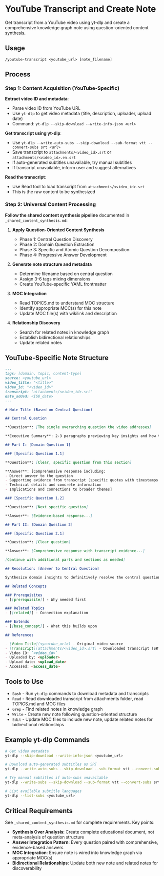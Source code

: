 # YouTube Transcript and Create Note

Get transcript from a YouTube video using yt-dlp and create a comprehensive knowledge graph note using question-oriented content synthesis.

## Usage

`/youtube-transcript <youtube_url> [note_filename]`

## Process

### Step 1: Content Acquisition (YouTube-Specific)

**Extract video ID and metadata**:
- Parse video ID from YouTube URL
- Use `yt-dlp` to get video metadata (title, description, uploader, upload date)
- Command: `yt-dlp --skip-download --write-info-json <url>`

**Get transcript using yt-dlp**:
- Use `yt-dlp --write-auto-subs --skip-download --sub-format vtt --convert-subs srt <url>`
- Save transcript to `attachments/<video_id>.srt` or `attachments/<video_id>.en.srt`
- If auto-generated subtitles unavailable, try manual subtitles
- If transcript unavailable, inform user and suggest alternatives

**Read the transcript**:
- Use Read tool to load transcript from `attachments/<video_id>.srt`
- This is the raw content to be synthesized

### Step 2: Universal Content Processing

**Follow the shared content synthesis pipeline** documented in `_shared_content_synthesis.md`:

1. **Apply Question-Oriented Content Synthesis**
   - Phase 1: Central Question Discovery
   - Phase 2: Domain Question Extraction
   - Phase 3: Specific and Atomic Question Decomposition
   - Phase 4: Progressive Answer Development

2. **Generate note structure and metadata**
   - Determine filename based on central question
   - Assign 3-6 tags mixing dimensions
   - Create YouTube-specific YAML frontmatter

3. **MOC Integration**
   - Read TOPICS.md to understand MOC structure
   - Identify appropriate MOC(s) for this note
   - Update MOC file(s) with wikilink and description

4. **Relationship Discovery**
   - Search for related notes in knowledge graph
   - Establish bidirectional relationships
   - Update related notes

## YouTube-Specific Note Structure

```markdown
---
tags: [domain, topic, content-type]
source: <youtube_url>
video_title: "<title>"
video_id: "<video_id>"
transcript: "attachments/<video_id>.srt"
date_added: <ISO_date>
---

# Note Title (Based on Central Question)

## Central Question

**Question**: [The single overarching question the video addresses]

**Executive Summary**: 2-3 paragraphs previewing key insights and how the video resolves the central question.

## Part I: [Domain Question 1]

### [Specific Question 1.1]

**Question**: [Clear, specific question from this section]

**Answer**: [Comprehensive response including:
- Direct answer to the question
- Supporting evidence from transcript (specific quotes with timestamps if available)
- Technical details and concrete information
- Implications and connections to broader themes]

### [Specific Question 1.2]

**Question**: [Next specific question]

**Answer**: [Evidence-based response...]

## Part II: [Domain Question 2]

### [Specific Question 2.1]

**Question**: [Clear question]

**Answer**: [Comprehensive response with transcript evidence...]

[Continue with additional parts and sections as needed]

## Resolution: [Answer to Central Question]

Synthesize domain insights to definitively resolve the central question posed at the beginning.

## Related Concepts

### Prerequisites
- [[prerequisite]] - Why needed first

### Related Topics
- [[related]] - Connection explanation

### Extends
- [[base_concept]] - What this builds upon

## References

- [Video Title](<youtube_url>) - Original video source
- [Transcript](attachments/<video_id>.srt) - Downloaded transcript (SRT format)
- Video ID: `<video_id>`
- Uploaded by: <uploader>
- Upload date: <upload_date>
- Accessed: <access_date>
```

## Tools to Use

- `Bash` - Run `yt-dlp` commands to download metadata and transcripts
- `Read` - Read downloaded transcript from attachments folder, read TOPICS.md and MOC files
- `Grep` - Find related notes in knowledge graph
- `Write` - Create new note following question-oriented structure
- `Edit` - Update MOC files to include new note, update related notes for bidirectional relationships

## Example yt-dlp Commands

```bash
# Get video metadata
yt-dlp --skip-download --write-info-json <youtube_url>

# Download auto-generated subtitles as SRT
yt-dlp --write-auto-subs --skip-download --sub-format vtt --convert-subs srt -o "attachments/%(id)s" <youtube_url>

# Try manual subtitles if auto-subs unavailable
yt-dlp --write-subs --skip-download --sub-format vtt --convert-subs srt -o "attachments/%(id)s" <youtube_url>

# List available subtitle languages
yt-dlp --list-subs <youtube_url>
```

## Critical Requirements

See `_shared_content_synthesis.md` for complete requirements. Key points:

- **Synthesis Over Analysis**: Create complete educational document, not meta-analysis of question structure
- **Answer Integration Pattern**: Every question paired with comprehensive, evidence-based answers
- **MOC Integration**: Ensure note is wired into knowledge graph via appropriate MOC(s)
- **Bidirectional Relationships**: Update both new note and related notes for discoverability

